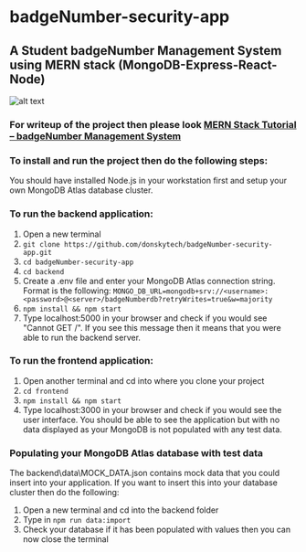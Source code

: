 # badgeNumber-security-app
## A Student badgeNumber Management System using MERN stack (MongoDB-Express-React-Node)  

![alt text](https://user-images.githubusercontent.com/69466026/198886526-62aa9cf4-9613-4391-80c1-e00f466aeacf.PNG "badgeNumber Security Application")

### For writeup of the project then please look [MERN Stack Tutorial – badgeNumber Management System](https://www.donskytech.com/mern-stack-tutorial-badgeNumber-management-system/)    

### To install and run the project then do the following steps:  
You should have installed Node.js in your workstation first and setup your own MongoDB Atlas database cluster.

### To run the backend application:  
1. Open a new terminal
2. ```git clone https://github.com/donskytech/badgeNumber-security-app.git```  
3. ```cd badgeNumber-security-app```  
4. ```cd backend```  
5. Create a .env file and enter your MongoDB Atlas connection string.  
Format is the following: ```MONGO_DB_URL=mongodb+srv://<username>:<password>@<server>/badgeNumberdb?retryWrites=true&w=majority```
6. ```npm install && npm start```  
7. Type localhost:5000 in your browser and check if you would see "Cannot GET /".  If you see this message then it means that you were able to run the backend server.  

### To run the frontend application:  
1.  Open another terminal and cd into where you clone your project  
2.  ```cd frontend```  
3.  ```npm install && npm start```  
3.  Type localhost:3000 in your browser and check if you would see the user interface.  You should be able to see the application but with no data displayed as your MongoDB is not populated with any test data.  

### Populating your MongoDB Atlas database with test data
The backend\data\MOCK_DATA.json contains mock data that you could insert into your application.  If you want to insert this into your database cluster then do the
following:

1.  Open a new terminal and cd into the backend folder
2.  Type in ```npm run data:import```  
3.  Check your database if it has been populated with values then you can now close the terminal





